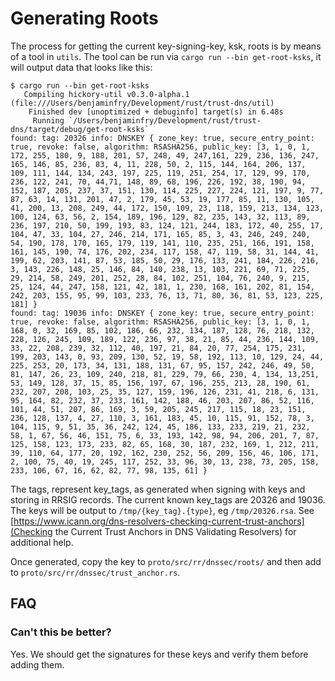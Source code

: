 # Generating Roots

The process for getting the current key-signing-key, ksk, roots is by means of a tool in `utils`. The tool can be run via `cargo run --bin get-root-ksks`, it will output data that looks like this:

```console
$ cargo run --bin get-root-ksks
   Compiling hickory-util v0.3.0-alpha.1 (file:///Users/benjaminfry/Development/rust/trust-dns/util)
    Finished dev [unoptimized + debuginfo] target(s) in 6.48s
     Running `/Users/benjaminfry/Development/rust/trust-dns/target/debug/get-root-ksks`
found: tag: 20326 info: DNSKEY { zone_key: true, secure_entry_point: true, revoke: false, algorithm: RSASHA256, public_key: [3, 1, 0, 1, 172, 255, 180, 9, 188, 201, 57, 248, 49, 247,161, 229, 236, 136, 247, 165, 146, 85, 236, 83, 4, 11, 228, 50, 2, 115, 144, 164, 206, 137, 109, 111, 144, 134, 243, 197, 225, 119, 251, 254, 17, 129, 99, 170, 236, 122, 241, 70, 44,71, 148, 89, 68, 196, 226, 192, 38, 190, 94, 152, 187, 205, 237, 37, 151, 130, 114, 225, 227, 224, 121, 197, 9, 77, 87, 63, 14, 131, 201, 47, 2, 179, 45, 53, 19, 177, 85, 11, 130, 105, 41, 200, 13, 208, 249, 44, 172, 150, 109, 23, 118, 159, 213, 134, 123, 100, 124, 63, 56, 2, 154, 189, 196, 129, 82, 235, 143, 32, 113, 89, 236, 197, 210, 50, 199, 193, 83, 124, 121, 244, 183, 172, 40, 255, 17, 104, 47, 33, 104, 27, 246, 214, 171, 165, 85, 3, 43, 246, 249, 240, 54, 190, 178, 170, 165, 179, 119, 141, 110, 235, 251, 166, 191, 158, 161, 145, 190, 74, 176, 202, 234, 117, 158, 47, 119, 58, 31, 144, 41, 199, 62, 203, 141, 87, 53, 185, 50, 29, 176, 133, 241, 184, 226, 216, 3, 143, 226, 148, 25, 146, 84, 140, 238, 13, 103, 221, 69, 71, 225, 29, 214, 58, 249, 201, 252, 28, 84, 102, 251, 104, 76, 240, 9, 215, 25, 124, 44, 247, 158, 121, 42, 181, 1, 230, 168, 161, 202, 81, 154, 242, 203, 155, 95, 99, 103, 233, 76, 13, 71, 80, 36, 81, 53, 123, 225, 181] }
found: tag: 19036 info: DNSKEY { zone_key: true, secure_entry_point: true, revoke: false, algorithm: RSASHA256, public_key: [3, 1, 0, 1, 168, 0, 32, 169, 85, 102, 186, 66, 232, 134, 187, 128, 76, 218, 132, 228, 126, 245, 109, 189, 122, 236, 97, 38, 21, 85, 44, 236, 144, 109, 33, 22, 208, 239, 32, 112, 40, 197, 21, 84, 20, 77, 254, 175, 231, 199, 203, 143, 0, 93, 209, 130, 52, 19, 58, 192, 113, 10, 129, 24, 44, 225, 253, 20, 173, 34, 131, 188, 131, 67, 95, 157, 242, 246, 49, 50, 81, 147, 26, 23, 109, 240, 218, 81, 229, 79, 66, 230, 4, 134, 13,251, 53, 149, 128, 37, 15, 85, 156, 197, 67, 196, 255, 213, 28, 190, 61, 232, 207, 208, 103, 25, 35, 127, 159, 196, 126, 231, 41, 218, 6, 131, 95, 164, 82, 232, 37, 233, 161, 142, 188, 46, 203, 207, 86, 52, 116, 101, 44, 51, 207, 86, 169, 3, 59, 205, 245, 217, 115, 18, 23, 151, 236, 128, 137, 4, 27, 110, 3, 161, 183, 45, 10, 115, 91, 152, 78, 3, 104, 115, 9, 51, 35, 36, 242, 124, 45, 186, 133, 233, 219, 21, 232, 58, 1, 67, 56, 46, 151, 75, 6, 33, 193, 142, 98, 94, 206, 201, 7, 87, 125, 158, 123, 173, 233, 82, 65, 168, 30, 187, 232, 169, 1, 212, 211, 39, 110, 64, 177, 20, 192, 162, 230, 252, 56, 209, 156, 46, 106, 171, 2, 100, 75, 40, 19, 245, 117, 252, 33, 96, 30, 13, 238, 73, 205, 158, 233, 106, 67, 16, 62, 82, 77, 98, 135, 61] }
```

The tags, represent key_tags, as generated when signing with keys and storing in RRSIG records. The current known key_tags are 20326 and 19036. The keys will be output to `/tmp/{key_tag}.{type}`, eg `/tmp/20326.rsa`. See [https://www.icann.org/dns-resolvers-checking-current-trust-anchors](Checking the Current Trust Anchors in DNS Validating Resolvers) for additional help.

Once generated, copy the key to `proto/src/rr/dnssec/roots/` and then add to `proto/src/rr/dnssec/trust_anchor.rs`.

## FAQ

### Can't this be better?

Yes. We should get the signatures for these keys and verify them before adding them.